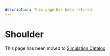 ```yaml
---
description: This page has been retired.
---
```


# Shoulder

This page has been moved to [Simulation Catalog](https://www.vitasim.dk/x-ray-simulator/simulation-catalog/)

